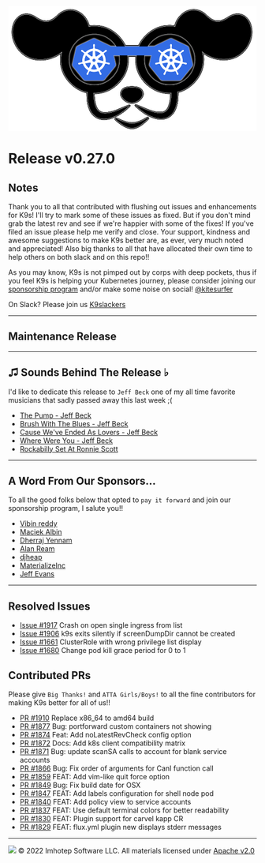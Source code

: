 <img src="https://raw.githubusercontent.com/derailed/k9s/master/assets/k9s.png" align="center" width="800" height="auto"/>

# Release v0.27.0

## Notes

Thank you to all that contributed with flushing out issues and enhancements for K9s! I'll try to mark some of these issues as fixed. But if you don't mind grab the latest rev and see if we're happier with some of the fixes! If you've filed an issue please help me verify and close. Your support, kindness and awesome suggestions to make K9s better are, as ever, very much noted and appreciated! Also big thanks to all that have allocated their own time to help others on both slack and on this repo!!

As you may know, K9s is not pimped out by corps with deep pockets, thus if you feel K9s is helping your Kubernetes journey, please consider joining our [sponsorship program](https://github.com/sponsors/derailed) and/or make some noise on social! [@kitesurfer](https://twitter.com/kitesurfer)

On Slack? Please join us [K9slackers](https://join.slack.com/t/k9sers/shared_invite/enQtOTA5MDEyNzI5MTU0LWQ1ZGI3MzliYzZhZWEyNzYxYzA3NjE0YTk1YmFmNzViZjIyNzhkZGI0MmJjYzhlNjdlMGJhYzE2ZGU1NjkyNTM)

---

## Maintenance Release

---

## ♫ Sounds Behind The Release ♭

I'd like to dedicate this release to `Jeff Beck` one of my all time favorite musicians that sadly passed away this last week ;(

* [The Pump - Jeff Beck](https://www.youtube.com/watch?v=xiDYrQp9wFQ)
* [Brush With The Blues - Jeff Beck](https://www.youtube.com/watch?v=O640IGLjnfs)
* [Cause We've Ended As Lovers - Jeff Beck](https://www.youtube.com/watch?v=VC02wGj5gPw)
* [Where Were You - Jeff Beck](https://www.youtube.com/watch?v=howz7gVecjE)
* [Rockabilly Set At Ronnie Scott](https://www.youtube.com/watch?v=_3aIEzXHBWw)

---

## A Word From Our Sponsors...

To all the good folks below that opted to `pay it forward` and join our sponsorship program, I salute you!!

* [Vibin reddy](https://github.com/vibin)
* [Maciek Albin](https://github.com/mckk)
* [Dherraj Yennam](https://github.com/dyennam)
* [Alan Ream](https://github.com/aream2006)
* [djheap](https://github.com/djheap)
* [MaterializeInc](https://github.com/MaterializeInc)
* [Jeff Evans](https://github.com/jeff303)

---

## Resolved Issues

* [Issue #1917](https://github.com/zloom/k9s/issues/1917) Crash on open single ingress from list
* [Issue #1906](https://github.com/zloom/k9s/issues/1680) k9s exits silently if screenDumpDir cannot be created
* [Issue #1661](https://github.com/zloom/k9s/issues/1661) ClusterRole with wrong privilege list display
* [Issue #1680](https://github.com/zloom/k9s/issues/1680) Change pod kill grace period for 0 to 1

## Contributed PRs

Please give `Big Thanks!` and `ATTA Girls/Boys!` to all the fine contributors for making K9s better for all of us!!

* [PR #1910](https://github.com/zloom/k9s/pull/1910) Replace x86_64 to amd64 build
* [PR #1877](https://github.com/zloom/k9s/pull/1877) Bug: portforward custom containers not showing
* [PR #1874](https://github.com/zloom/k9s/pull/1874) Feat: Add noLatestRevCheck config option
* [PR #1872](https://github.com/zloom/k9s/pull/1872) Docs: Add k8s client compatibility matrix
* [PR #1871](https://github.com/zloom/k9s/pull/1871) Bug: update scanSA calls to account for blank service accounts
* [PR #1866](https://github.com/zloom/k9s/pull/1866) Bug: Fix order of arguments for CanI function call
* [PR #1859](https://github.com/zloom/k9s/pull/1859) FEAT: Add vim-like quit force option
* [PR #1849](https://github.com/zloom/k9s/pull/1849) Bug: Fix build date for OSX
* [PR #1847](https://github.com/zloom/k9s/pull/1847) FEAT: Add labels configuration for shell node pod
* [PR #1840](https://github.com/zloom/k9s/pull/1840) FEAT: Add policy view to service accounts
* [PR #1837](https://github.com/zloom/k9s/pull/1837) FEAT: Use default terminal colors for better readability
* [PR #1830](https://github.com/zloom/k9s/pull/1830) FEAT: Plugin support for carvel kapp CR
* [PR #1829](https://github.com/zloom/k9s/pull/1829) FEAT: flux.yml plugin new displays stderr messages

---

<img src="https://raw.githubusercontent.com/derailed/k9s/master/assets/imhotep_logo.png" width="32" height="auto"/> © 2022 Imhotep Software LLC. All materials licensed under [Apache v2.0](http://www.apache.org/licenses/LICENSE-2.0)
